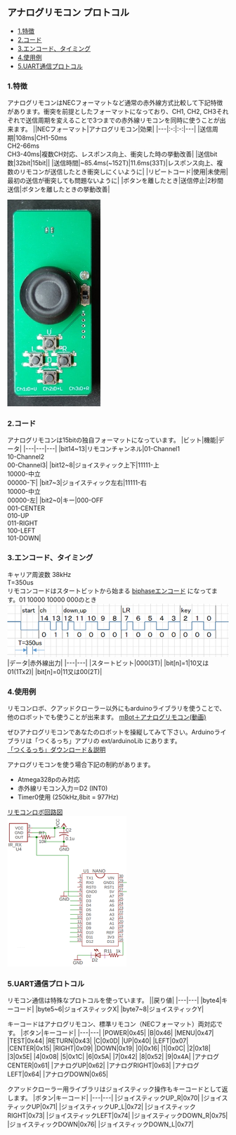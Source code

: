 ## アナログリモコン プロトコル
* [1.特徴](#1特徴)
* [2.コード](#2コード)
* [3.エンコード、タイミング](#3エンコードタイミング)
* [4.使用例](#4使用例)
* [5.UART通信プロトコル](#5uart通信プロトコル)

### 1.特徴
アナログリモコンはNECフォーマットなど通常の赤外線方式比較して下記特徴があります。衝突を前提としたフォーマットになっており、CH1, CH2, CH3それぞれで送信周期を変えることで3つまでの赤外線リモコンを同時に使うことが出来ます。
||NECフォーマット|アナログリモコン|効果|
|---|:-:|:-:|---|
|送信周期|108ms|CH1-50ms<br />CH2-66ms<br />CH3-40ms|複数CH対応、レスポンス向上、衝突した時の挙動改善|
|送信bit数|32bit|15bit||
|送信時間|~85.4ms(~152T)|11.6ms(33T)|レスポンス向上、複数のリモコンが送信したとき衝突しにくいように|
|リピートコード|使用|未使用|最初の送信が衝突しても問題ないように|
|ボタンを離したとき|送信停止|2秒間送信|ボタンを離したときの挙動改善|

![remote](images/remoteA.JPG)

### 2.コード
アナログリモコンは15bitの独自フォーマットになっています。
|ビット|機能|データ|
|---|---|---|
|bit14~13|リモコンチャンネル|01-Channel1<br />10-Channel2<br />00-Channel3|
|bit12~8|ジョイスティック上下|11111-上<br />10000-中立<br />00000-下|
|bit7~3|ジョイスティック左右|11111-右<br />10000-中立<br />00000-左|
|bit2~0|キー|000-OFF<br />001-CENTER<br />010-UP<br />011-RIGHT<br />100-LEFT<br />101-DOWN|

### 3.エンコード、タイミング
キャリア周波数 38kHz  
T=350us  
リモコンコードはスタートビットから始まる [biphaseエンコード](https://ja.wikipedia.org/wiki/%E4%BC%9D%E9%80%81%E8%B7%AF%E7%AC%A6%E5%8F%B7) になってます。01 10000 10000 000のとき
![remote](images/remoteA2.png)
|データ|赤外線出力|
|---|---|
|スタートビット|000(3T)|
|bit[n]=1|10又は01(1Tx2)|
|bit[n]=0|11又は00(2T)|

### 4.使用例
リモコンロボ、クアッドクローラー以外にもarduinoライブラリを使うことで、他のロボットでも使うことが出来ます。
[mBot＋アナログリモコン(動画)](http://sohta02.web.fc2.com/images/MAQ04884.MP4)  

ぜひアナログリモコンであなたのロボットを操縦してみて下さい。Arduinoライブラリは「つくるっち」アプリの ext/arduinoLib にあります。  
[「つくるっち」ダウンロード＆説明](http://sohta02.web.fc2.com/familyday_app.html)

アナログリモコンを使う場合下記の制約があります。
- Atmega328pのみ対応
- 赤外線リモコン入力＝D2 (INT0)
- Timer0使用 (250kHz,8bit = 977Hz)

[リモコンロボ回路図](http://sohta02.web.fc2.com/release/2018FD.190603.pdf)  
![remote3](images/remoteA3.png)  

### 5.UART通信プロトコル
リモコン通信は特殊なプロトコルを使っています。
||戻り値|
|---|---|
|byte4|キーコード|
|byte5~6|ジョイスティックX|
|byte7~8|ジョイスティックY|

キーコードはアナログリモコン、標準リモコン（NECフォーマット）両対応です。
|ボタン|キーコード|
|---|---|
|POWER|0x45|
|B|0x46|
|MENU|0x47|
|TEST|0x44|
|RETURN|0x43|
|C|0x0D|
|UP|0x40|
|LEFT|0x07|
|CENTER|0x15|
|RIGHT|0x09|
|DOWN|0x19|
|0|0x16|
|1|0x0C|
|2|0x18|
|3|0x5E|
|4|0x08|
|5|0x1C|
|6|0x5A|
|7|0x42|
|8|0x52|
|9|0x4A|
|アナログCENTER|0x61|
|アナログUP|0x62|
|アナログRIGHT|0x63|
|アナログLEFT|0x64|
|アナログDOWN|0x65|

クアッドクローラー用ライブラリはジョイスティック操作もキーコードとして返します。
|ボタン|キーコード|
|---|---|
|ジョイスティックUP_R|0x70|
|ジョイスティックUP|0x71|
|ジョイスティックUP_L|0x72|
|ジョイスティックRIGHT|0x73|
|ジョイスティックLEFT|0x74|
|ジョイスティックDOWN_R|0x75|
|ジョイスティックDOWN|0x76|
|ジョイスティックDOWN_L|0x77|
